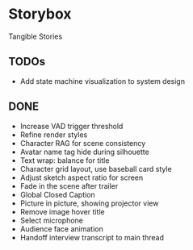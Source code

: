 # Storybox

Tangible Stories

## TODOs

- Add state machine visualization to system design

## DONE

- Increase VAD trigger threshold
- Refine render styles
- Character RAG for scene consistency
- Avatar name tag hide during silhouette
- Text wrap: balance for title
- Character grid layout, use baseball card style
- Adjust sketch aspect ratio for screen
- Fade in the scene after trailer
- Global Closed Caption
- Picture in picture, showing projector view
- Remove image hover title
- Select microphone
- Audience face animation
- Handoff interview transcript to main thread
